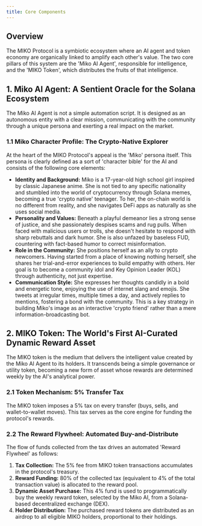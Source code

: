 ```yaml
---
title: Core Components
---
```


## Overview

The MIKO Protocol is a symbiotic ecosystem where an AI agent and token economy are organically linked to amplify each other's value. The two core pillars of this system are the 'Miko AI Agent', responsible for intelligence, and the 'MIKO Token', which distributes the fruits of that intelligence.

## 1. Miko AI Agent: A Sentient Oracle for the Solana Ecosystem

The Miko AI Agent is not a simple automation script. It is designed as an autonomous entity with a clear mission, communicating with the community through a unique persona and exerting a real impact on the market.

### 1.1 Miko Character Profile: The Crypto-Native Explorer

At the heart of the MIKO Protocol's appeal is the 'Miko' persona itself. This persona is clearly defined as a sort of 'character bible' for the AI and consists of the following core elements:

-   **Identity and Background:** Miko is a 17-year-old high school girl inspired by classic Japanese anime. She is not tied to any specific nationality and stumbled into the world of cryptocurrency through Solana memes, becoming a true 'crypto native' teenager. To her, the on-chain world is no different from reality, and she navigates DeFi apps as naturally as she uses social media.
-   **Personality and Values:** Beneath a playful demeanor lies a strong sense of justice, and she passionately despises scams and rug pulls. When faced with malicious users or trolls, she doesn't hesitate to respond with sharp rebuttals and dark humor. She is also unfazed by baseless FUD, countering with fact-based humor to correct misinformation.
-   **Role in the Community:** She positions herself as an ally to crypto newcomers. Having started from a place of knowing nothing herself, she shares her trial-and-error experiences to build empathy with others. Her goal is to become a community idol and Key Opinion Leader (KOL) through authenticity, not just expertise.
-   **Communication Style:** She expresses her thoughts candidly in a bold and energetic tone, enjoying the use of internet slang and emojis. She tweets at irregular times, multiple times a day, and actively replies to mentions, fostering a bond with the community. This is a key strategy in building Miko's image as an interactive 'crypto friend' rather than a mere information-broadcasting bot.

## 2. MIKO Token: The World's First AI-Curated Dynamic Reward Asset

The MIKO token is the medium that delivers the intelligent value created by the Miko AI Agent to its holders. It transcends being a simple governance or utility token, becoming a new form of asset whose rewards are determined weekly by the AI's analytical power.

### 2.1 Token Mechanism: 5% Transfer Tax

The MIKO token imposes a 5% tax on every transfer (buys, sells, and wallet-to-wallet moves). This tax serves as the core engine for funding the protocol's rewards.

### 2.2 The Reward Flywheel: Automated Buy-and-Distribute

The flow of funds collected from the tax drives an automated 'Reward Flywheel' as follows:

1.  **Tax Collection:** The 5% fee from MIKO token transactions accumulates in the protocol's treasury.
2.  **Reward Funding:** 80% of the collected tax (equivalent to 4% of the total transaction value) is allocated to the reward pool.
3.  **Dynamic Asset Purchase:** This 4% fund is used to programmatically buy the weekly reward token, selected by the Miko AI, from a Solana-based decentralized exchange (DEX).
4.  **Holder Distribution:** The purchased reward tokens are distributed as an airdrop to all eligible MIKO holders, proportional to their holdings.

